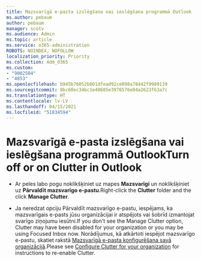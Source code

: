 ```yaml
---
title: Mazsvarīgā e-pasta izslēgšana vai ieslēgšana programmā Outlook
ms.author: pebaum
author: pebaum
manager: scotv
ms.audience: Admin
ms.topic: article
ms.service: o365-administration
ROBOTS: NOINDEX, NOFOLLOW
localization_priority: Priority
ms.collection: Adm_O365
ms.custom:
- "9002504"
- "4853"
ms.openlocfilehash: b945b76052b601dfead92ce098a78442f9989139
ms.sourcegitcommit: 8bc60ec34bc1e40685e3976576e04a2623f63a7c
ms.translationtype: HT
ms.contentlocale: lv-LV
ms.lasthandoff: 04/15/2021
ms.locfileid: "51834594"
---
```

# <a name="turn-off-or-on-clutter-in-outlook"></a><span data-ttu-id="c6797-102">Mazsvarīgā e-pasta izslēgšana vai ieslēgšana programmā Outlook</span><span class="sxs-lookup"><span data-stu-id="c6797-102">Turn off or on Clutter in Outlook</span></span>

- <span data-ttu-id="c6797-103">Ar peles labo pogu noklikšķiniet uz mapes **Mazsvarīgi** un noklikšķiniet uz **Pārvaldīt mazsvarīgo e-pastu**.</span><span class="sxs-lookup"><span data-stu-id="c6797-103">Right-click the **Clutter** folder and the click **Manage Clutter**.</span></span> 

- <span data-ttu-id="c6797-104">Ja neredzat opciju Pārvaldīt mazsvarīgo e-pastu, iespējams, ka mazsvarīgais e-pasts jūsu organizācijai ir atspējots vai šobrīd izmantojat svarīgo ziņojumu iesūtni.</span><span class="sxs-lookup"><span data-stu-id="c6797-104">If you don't see the Manage Clutter option, Clutter may have been disabled for your organization or you may be using Focused Inbox now.</span></span> <span data-ttu-id="c6797-105">Norādījumus, kā atkārtoti iespējot mazsvarīgo e-pastu, skatiet rakstā [Mazsvarīgā e-pasta konfigurēšana savā organizācijā](https://support.office.com/article/832276bd-d024-47b6-a80a-a6b884907a5b?wt.mc_id=SCL_a9c72a77-1bc4-40e6-ba6d-103c1d1aba4c_AdmHlp).</span><span class="sxs-lookup"><span data-stu-id="c6797-105">Please see [Configure Clutter for your organization](https://support.office.com/article/832276bd-d024-47b6-a80a-a6b884907a5b?wt.mc_id=SCL_a9c72a77-1bc4-40e6-ba6d-103c1d1aba4c_AdmHlp) for instructions to re-enable Clutter.</span></span>
